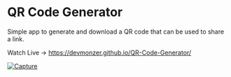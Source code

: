 # QR Code Generator

Simple app to generate and download a QR code that can be used to share a link.

Watch Live -> https://devmonzer.github.io/QR-Code-Generator/

<a href="https://ibb.co/P9RZqPP"><img src="https://i.ibb.co/s6hv8NN/Capture.jpg" alt="Capture" border="0"></a><br />
